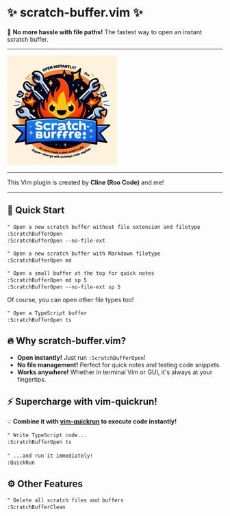 # :sparkles: scratch-buffer.vim :sparkles:

:rocket: **No more hassle with file paths!** The fastest way to open an instant scratch buffer.

- - -

![](./readme/logo.jpg)

- - -

This Vim plugin is created by **Cline (Roo Code)** and me!

- - -

## :wrench: Quick Start

```vim
" Open a new scratch buffer without file extension and filetype
:ScratchBufferOpen
:ScratchBufferOpen --no-file-ext
```

```vim
" Open a new scratch buffer with Markdown filetype
:ScratchBufferOpen md
```

```vim
" Open a small buffer at the top for quick notes
:ScratchBufferOpen md sp 5
:ScratchBufferOpen --no-file-ext sp 5
```

Of course, you can open other file types too!

```vim
" Open a TypeScript buffer
:ScratchBufferOpen ts
```

## :fire: Why scratch-buffer.vim?

- **Open instantly!** Just run `:ScratchBufferOpen`!
- **No file management!** Perfect for quick notes and testing code snippets.
- **Works anywhere!** Whether in terminal Vim or GUI, it's always at your fingertips.

## :zap: Supercharge with vim-quickrun!

:bulb: **Combine it with [vim-quickrun](https://github.com/thinca/vim-quickrun) to execute code instantly!**

```vim
" Write TypeScript code...
:ScratchBufferOpen ts

" ...and run it immediately!
:QuickRun
```

## :gear: Other Features

```vim
" Delete all scratch files and buffers
:ScratchBufferClean
```
